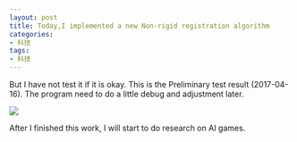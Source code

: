```yaml
---
layout: post
title: Today,I implemented a new Non-rigid registration algorithm
categories:
- 科技
tags:
- 科技
---
```


<!--more-->
   But I have not test it if it is okay. This is the Preliminary test result (2017-04-16). The program need to do a little debug and adjustment later.
   
   ![](http://hwdong.com/prog_images/yang.jpg)

   After I finished this work, I will start to do research on AI games.
